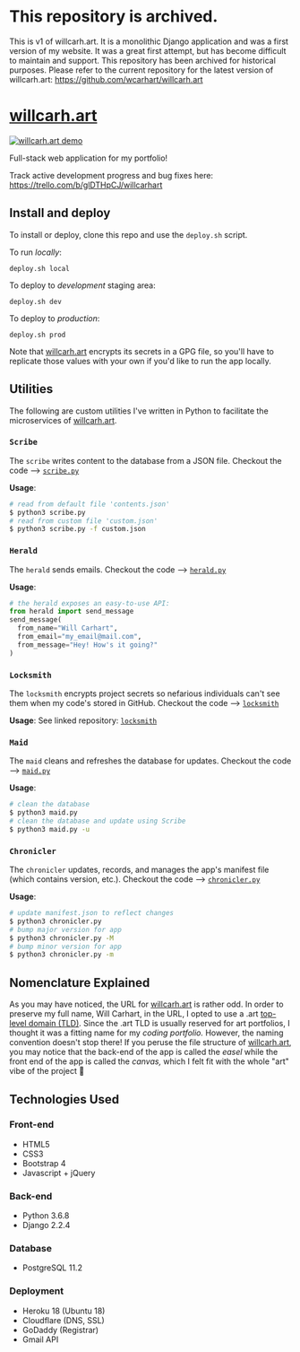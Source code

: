 # This repository is archived.
This is v1 of willcarh.art. It is a monolithic Django application and was a first version of my website. It was a great first attempt, but has become difficult to maintain and support. This repository has been archived for historical purposes. Please refer to the current repository for the latest version of willcarh.art: https://github.com/wcarhart/willcarh.art

# [willcarh.art](https://www.willcarh.art/)

[![willcarh.art demo](static/readme_demo.png)](https://www.willcarh.art/)

Full-stack web application for my portfolio!

Track active development progress and bug fixes here: https://trello.com/b/glDTHpCJ/willcarhart

## Install and deploy
To install or deploy, clone this repo and use the `deploy.sh` script.

To run _locally_:
```
deploy.sh local
```
To deploy to _development_ staging area:
```
deploy.sh dev
```
To deploy to _production_:
```
deploy.sh prod
```
Note that [willcarh.art](https://www.willcarh.art) encrypts its secrets in a GPG file, so you'll have to replicate those values with your own if you'd like to run the app locally.

## Utilities
The following are custom utilities I've written in Python to facilitate the microservices of [willcarh.art](https://www.willcarh.art).

### `Scribe`
The `scribe` writes content to the database from a JSON file. Checkout the code --> [`scribe.py`](https://github.com/wcarhart/willcarh.art/blob/master/scribe.py)

**Usage**:
```bash
# read from default file 'contents.json'
$ python3 scribe.py
# read from custom file 'custom.json'
$ python3 scribe.py -f custom.json
```
### `Herald`
The `herald` sends emails. Checkout the code --> [`herald.py`](https://github.com/wcarhart/willcarh.art/blob/master/herald.py)

**Usage**:
```python
# the herald exposes an easy-to-use API:
from herald import send_message
send_message(
  from_name="Will Carhart", 
  from_email="my_email@mail.com", 
  from_message="Hey! How's it going?"
)
```
### `Locksmith`
The `locksmith` encrypts project secrets so nefarious individuals can't see them when my code's stored in GitHub. Checkout the code --> [`locksmith`](https://github.com/wcarhart/locksmith)

**Usage**:
See linked repository: [`locksmith`](https://github.com/wcarhart/locksmith)
### `Maid`
The `maid` cleans and refreshes the database for updates. Checkout the code --> [`maid.py`](https://github.com/wcarhart/willcarh.art/blob/master/maid.py)

**Usage**:
```bash
# clean the database
$ python3 maid.py
# clean the database and update using Scribe
$ python3 maid.py -u
```
### `Chronicler`
The `chronicler` updates, records, and manages the app's manifest file (which contains version, etc.). Checkout the code --> [`chronicler.py`](https://github.com/wcarhart/willcarh.art/blob/master/chronicler.py)

**Usage**:
```bash
# update manifest.json to reflect changes
$ python3 chronicler.py
# bump major version for app
$ python3 chronicler.py -M
# bump minor version for app
$ python3 chronicler.py -m
```

## Nomenclature Explained
As you may have noticed, the URL for [willcarh.art](https://www.willcarh.art) is rather odd. In order to preserve my full name, Will Carhart, in the URL, I opted to use a .art [top-level domain (TLD)](https://en.wikipedia.org/wiki/Top-level_domain). Since the .art TLD is usually reserved for art portfolios, I thought it was a fitting name for my _coding portfolio._ However, the naming convention doesn't stop there! If you peruse the file structure of [willcarh.art](https://www.willcarh.art), you may notice that the back-end of the app is called the _easel_ while the front end of the app is called the _canvas,_ which I felt fit with the whole "art" vibe of the project 🤗

## Technologies Used
### Front-end
 * HTML5
 * CSS3
 * Bootstrap 4
 * Javascript + jQuery
### Back-end
 * Python 3.6.8
 * Django 2.2.4
### Database
 * PostgreSQL 11.2
### Deployment
 * Heroku 18 (Ubuntu 18)
 * Cloudflare (DNS, SSL)
 * GoDaddy (Registrar)
 * Gmail API
